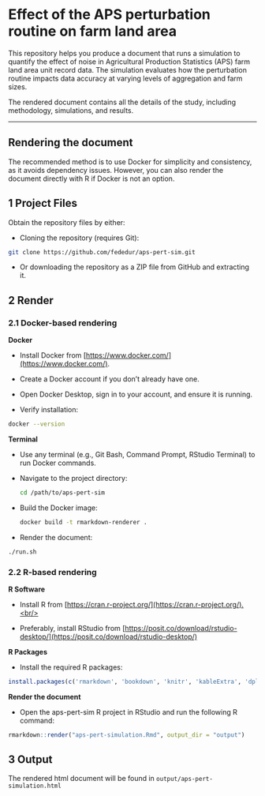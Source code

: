 # Effect of the APS perturbation routine on farm land area

This repository helps you produce a document that runs a simulation to quantify the effect of noise in Agricultural Production Statistics (APS) farm land area unit record data. The simulation evaluates how the perturbation routine impacts data accuracy at varying levels of aggregation and farm sizes.

The rendered document contains all the details of the study, including methodology, simulations, and results.

---

## Rendering the document

The recommended method is to use Docker for simplicity and consistency, as it avoids dependency issues. However, you can also render the document directly with R if Docker is not an option.



## 1 Project Files

Obtain the repository files by either:

  - Cloning the repository (requires Git):
     
```bash
git clone https://github.com/fededur/aps-pert-sim.git
```

  - Or downloading the repository as a ZIP file from GitHub and extracting it.


## 2 Render


### 2.1 Docker-based rendering

**Docker**

  - Install Docker from [https://www.docker.com/](https://www.docker.com/).
  
  - Create a Docker account if you don’t already have one.
  
  - Open Docker Desktop, sign in to your account, and ensure it is running.
  
  - Verify installation:
  
```bash
docker --version
```

**Terminal**

  - Use any terminal (e.g., Git Bash, Command Prompt, RStudio Terminal) to run Docker commands.
 
  - Navigate to the project directory:
  
    ```bash
    cd /path/to/aps-pert-sim
    ```
  - Build the Docker image:
  
    ```bash
    docker build -t rmarkdown-renderer .
    ```
  - Render the document:
  
```bash
./run.sh
```

### 2.2 R-based rendering

**R Software** 
 
  - Install R from [https://cran.r-project.org/](https://cran.r-project.org/).<br/>
 
  - Preferably, install RStudio from [https://posit.co/download/rstudio-desktop/](https://posit.co/download/rstudio-desktop/)<br/>
   
**R Packages** 
 
  - Install the required R packages:
   
```r
install.packages(c('rmarkdown', 'bookdown', 'knitr', 'kableExtra', 'dplyr', 'tibble'))
```

**Render the document**

  - Open the aps-pert-sim R project in RStudio and run the following R command:

```r
rmarkdown::render("aps-pert-simulation.Rmd", output_dir = "output")
```

## 3 Output

The rendered html document will be found in `output/aps-pert-simulation.html` 
